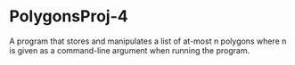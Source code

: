 # PolygonsProj-4
A program that stores and manipulates a list of at-most n polygons where n is given as a command-line argument when running the program.

